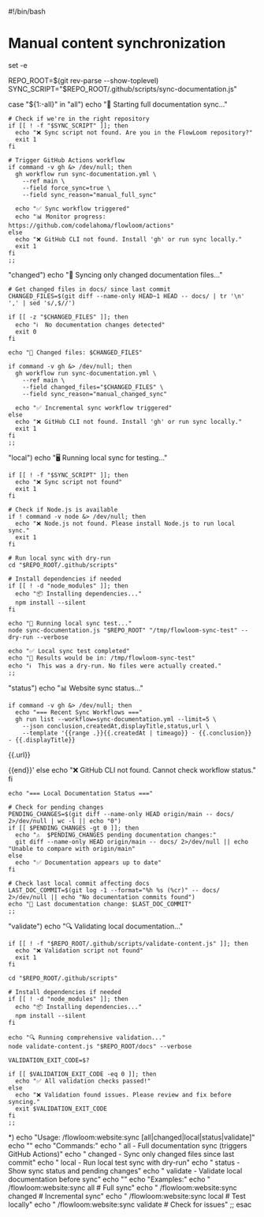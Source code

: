 #!/bin/bash
# Manual content synchronization

set -e

REPO_ROOT=$(git rev-parse --show-toplevel)
SYNC_SCRIPT="$REPO_ROOT/.github/scripts/sync-documentation.js"

case "${1:-all}" in
  "all")
    echo "🚀 Starting full documentation sync..."
    
    # Check if we're in the right repository
    if [[ ! -f "$SYNC_SCRIPT" ]]; then
      echo "❌ Sync script not found. Are you in the FlowLoom repository?"
      exit 1
    fi
    
    # Trigger GitHub Actions workflow
    if command -v gh &> /dev/null; then
      gh workflow run sync-documentation.yml \
        --ref main \
        --field force_sync=true \
        --field sync_reason="manual_full_sync"
      
      echo "✅ Sync workflow triggered"
      echo "📊 Monitor progress: https://github.com/codelahoma/flowloom/actions"
    else
      echo "❌ GitHub CLI not found. Install 'gh' or run sync locally."
      exit 1
    fi
    ;;
    
  "changed")
    echo "🔄 Syncing only changed documentation files..."
    
    # Get changed files in docs/ since last commit
    CHANGED_FILES=$(git diff --name-only HEAD~1 HEAD -- docs/ | tr '\n' ',' | sed 's/,$//')
    
    if [[ -z "$CHANGED_FILES" ]]; then
      echo "ℹ️  No documentation changes detected"
      exit 0
    fi
    
    echo "📝 Changed files: $CHANGED_FILES"
    
    if command -v gh &> /dev/null; then
      gh workflow run sync-documentation.yml \
        --ref main \
        --field changed_files="$CHANGED_FILES" \
        --field sync_reason="manual_changed_sync"
      
      echo "✅ Incremental sync workflow triggered"
    else
      echo "❌ GitHub CLI not found. Install 'gh' or run sync locally."
      exit 1
    fi
    ;;
    
  "local")
    echo "🖥️  Running local sync for testing..."
    
    if [[ ! -f "$SYNC_SCRIPT" ]]; then
      echo "❌ Sync script not found"
      exit 1
    fi
    
    # Check if Node.js is available
    if ! command -v node &> /dev/null; then
      echo "❌ Node.js not found. Please install Node.js to run local sync."
      exit 1
    fi
    
    # Run local sync with dry-run
    cd "$REPO_ROOT/.github/scripts"
    
    # Install dependencies if needed
    if [[ ! -d "node_modules" ]]; then
      echo "📦 Installing dependencies..."
      npm install --silent
    fi
    
    echo "🔄 Running local sync test..."
    node sync-documentation.js "$REPO_ROOT" "/tmp/flowloom-sync-test" --dry-run --verbose
    
    echo "✅ Local sync test completed"
    echo "📁 Results would be in: /tmp/flowloom-sync-test"
    echo "ℹ️  This was a dry-run. No files were actually created."
    ;;
    
  "status")
    echo "📊 Website sync status..."
    
    if command -v gh &> /dev/null; then
      echo "=== Recent Sync Workflows ==="
      gh run list --workflow=sync-documentation.yml --limit=5 \
        --json conclusion,createdAt,displayTitle,status,url \
        --template '{{range .}}{{.createdAt | timeago}} - {{.conclusion}} - {{.displayTitle}}
{{.url}}

{{end}}'
    else
      echo "❌ GitHub CLI not found. Cannot check workflow status."
    fi
    
    echo "=== Local Documentation Status ==="
    
    # Check for pending changes
    PENDING_CHANGES=$(git diff --name-only HEAD origin/main -- docs/ 2>/dev/null | wc -l || echo "0")
    if [[ $PENDING_CHANGES -gt 0 ]]; then
      echo "⚠️  $PENDING_CHANGES pending documentation changes:"
      git diff --name-only HEAD origin/main -- docs/ 2>/dev/null || echo "Unable to compare with origin/main"
    else
      echo "✅ Documentation appears up to date"
    fi
    
    # Check last local commit affecting docs
    LAST_DOC_COMMIT=$(git log -1 --format="%h %s (%cr)" -- docs/ 2>/dev/null || echo "No documentation commits found")
    echo "📝 Last documentation change: $LAST_DOC_COMMIT"
    ;;
    
  "validate")
    echo "🔍 Validating local documentation..."
    
    if [[ ! -f "$REPO_ROOT/.github/scripts/validate-content.js" ]]; then
      echo "❌ Validation script not found"
      exit 1
    fi
    
    cd "$REPO_ROOT/.github/scripts"
    
    # Install dependencies if needed
    if [[ ! -d "node_modules" ]]; then
      echo "📦 Installing dependencies..."
      npm install --silent
    fi
    
    echo "🔍 Running comprehensive validation..."
    node validate-content.js "$REPO_ROOT/docs" --verbose
    
    VALIDATION_EXIT_CODE=$?
    
    if [[ $VALIDATION_EXIT_CODE -eq 0 ]]; then
      echo "✅ All validation checks passed!"
    else
      echo "❌ Validation found issues. Please review and fix before syncing."
      exit $VALIDATION_EXIT_CODE
    fi
    ;;
    
  *)
    echo "Usage: /flowloom:website:sync [all|changed|local|status|validate]"
    echo ""
    echo "Commands:"
    echo "  all      - Full documentation sync (triggers GitHub Actions)"
    echo "  changed  - Sync only changed files since last commit"
    echo "  local    - Run local test sync with dry-run"
    echo "  status   - Show sync status and pending changes"
    echo "  validate - Validate local documentation before sync"
    echo ""
    echo "Examples:"
    echo "  /flowloom:website:sync all       # Full sync"
    echo "  /flowloom:website:sync changed   # Incremental sync"
    echo "  /flowloom:website:sync local     # Test locally"
    echo "  /flowloom:website:sync validate  # Check for issues"
    ;;
esac
